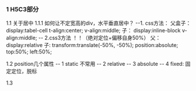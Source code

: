 

### 1 H5C3部分
1.1 关于居中
 1.1.1 如何让不定宽高的div，水平垂直居中？
  --1. css方法： 
    父盒子：display:tabel-cell t-align:center; v-align:middle;
    子：    display:inline-block v-align:middle;
  -- 2.css3方法 ！！（绝对定位+偏移自身50%）
    父： display:relative
    子: transform:translate(-50%, -50%); position:absolute; top:50%; left:50%;

1.2 position几个属性
 -- 1 static 不常用
 -- 2 relative
 -- 3 absolute
 -- 4 fixed: 固定定位，脱标

1.3 